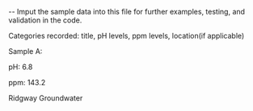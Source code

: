 -- Imput the sample data into this file for further examples, testing, and validation in the code.

Categories recorded: title, pH levels, ppm levels, location(if applicable)


Sample A:

  pH: 6.8
	
  ppm: 143.2
	
  Ridgway Groundwater
